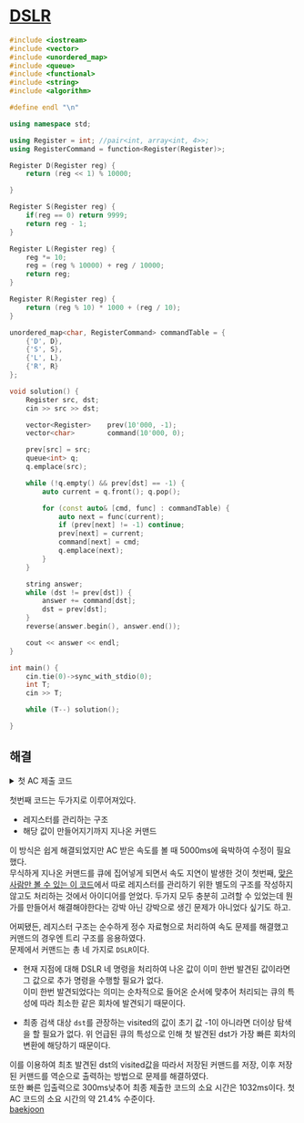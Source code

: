 # [DSLR](https://www.acmicpc.net/problem/9019)

```cpp
#include <iostream>
#include <vector>
#include <unordered_map>
#include <queue>
#include <functional>
#include <string>
#include <algorithm>

#define endl "\n"

using namespace std;

using Register = int; //pair<int, array<int, 4>>;
using RegisterCommand = function<Register(Register)>;

Register D(Register reg) {
	return (reg << 1) % 10000;

}

Register S(Register reg) {
	if(reg == 0) return 9999;
	return reg - 1;
}

Register L(Register reg) {
	reg *= 10;
	reg = (reg % 10000) + reg / 10000;
	return reg;
}

Register R(Register reg) {
	return (reg % 10) * 1000 + (reg / 10);
}

unordered_map<char, RegisterCommand> commandTable = {
	{'D', D},
	{'S', S},
	{'L', L},
	{'R', R}
};

void solution() {
	Register src, dst;
	cin >> src >> dst;

	vector<Register>	prev(10'000, -1);
	vector<char>		command(10'000, 0);

	prev[src] = src;
	queue<int> q;
	q.emplace(src);

	while (!q.empty() && prev[dst] == -1) {
		auto current = q.front(); q.pop();

		for (const auto& [cmd, func] : commandTable) {
			auto next = func(current);
			if (prev[next] != -1) continue;
			prev[next] = current;
			command[next] = cmd;
			q.emplace(next);
		}
	}

	string answer;
	while (dst != prev[dst]) {
		answer += command[dst];
		dst = prev[dst];
	}
	reverse(answer.begin(), answer.end());

	cout << answer << endl;
}

int main() {
	cin.tie(0)->sync_with_stdio(0);
	int T;
	cin >> T;

	while (T--) solution();

}
```

## 해결
<details>
<summary>첫 AC 제출 코드</summary>

[baekjoon](https://www.acmicpc.net/source/83329088)

```cpp
#include <iostream>
#include <vector>
#include <array>
#include <unordered_map>
#include <queue>
#include <functional>
#include <utility>
#include <string>

using namespace std;

using Register = pair<int, array<int, 4>>;
using RegisterCommand = function<void(Register&)>;

inline void UpdateInt2Array(Register& reg) {
	auto value = reg.first;
	auto& cntr = reg.second;

	for (long long i = cntr.size() - 1; i >= 0; --i) {
		cntr[i] = value % 10;
		value /= 10;
	}

}

inline void UpdateArray2Int(Register& reg) {
	const auto& cntr = reg.second;
	auto& value = reg.first;
	value = 0;
	for (auto i = 0; i < cntr.size(); ++i) {
		value *= 10;
		value += cntr[i];
	}
}

void D(Register& reg) {
	reg.first = (reg.first << 1) % 10000;
	UpdateInt2Array(reg);
}

void S(Register& reg) {
	if (reg.first == 0) reg.first = 9999;
	else reg.first--;
	UpdateInt2Array(reg);
}

inline void Shift(Register& reg, unsigned int count) {
	Register temp;
	for (auto i = 0ull; i < reg.second.size(); ++i) {
		temp.second[(i + count) % reg.second.size()] = reg.second[i];
	}
	swap(temp.second, reg.second);
	UpdateArray2Int(reg);
}

void L(Register& reg) {
	Shift(reg, 3);
}

void R(Register& reg) {
	Shift(reg, 1);
}

unordered_map<char, RegisterCommand> commandTable = {
	{'D', D},
	{'S', S},
	{'L', L},
	{'R', R}
};

void solution() {
	Register src, dst;
	vector<int> visited(10'000);
	int temp;
	cin >> temp; src.first = temp;
	cin >> temp; dst.first = temp;
	UpdateInt2Array(src);
	UpdateInt2Array(dst);

	queue<pair<string, Register>> q;
	q.emplace("", src);

	string cmd;
	string answer;
	while (!q.empty()) {
		const auto& front = q.front(); 
		cmd = front.first; src = front.second;
		q.pop();

		if(false)
		{
			cout << cmd << " ";
			for (const auto& item : src.second) {
				cout << item << " ";
			}
			cout << endl;
		}

		if (answer != "") {
			if (answer.length() <= cmd.length()) continue;
		}

		for (const auto& [key, func] : commandTable) {
			auto item = src;
			func(item);
			if (visited[item.first]) continue;
			visited[item.first] = 1;

			if (item == dst) {
				if (answer == "" || cmd.length() + 1 < answer.length()) {
					answer = cmd + key;
				}
				continue;
			}
			q.emplace(cmd + key, item);
		}
	}
	cout << answer << endl;
}

int main() {
	int T;
	cin >> T;

	while (T--) solution();


}
```
</details>

첫번째 코드는 두가지로 이루어져있다.
- 레지스터를 관리하는 구조
- 해당 값이 만들어지기까지 지나온 커맨드

이 방식은 쉽게 해결되었지만 AC 받은 속도를 볼 때 5000ms에 육박하여 수정이 필요했다.  
무식하게 지나온 커맨드를 큐에 집어넣게 되면서 속도 지연이 발생한 것이 첫번째, [맞은 사람만 볼 수 있는 이 코드](https://www.acmicpc.net/source/83159421)에서 따로 레지스터를 관리하기 위한 별도의 구조를 작성하지 않고도 처리하는 것에서 아이디어를 얻었다. 두가지 모두 충분히 고려할 수 있었는데 뭔가를 만들어서 해결해야한다는 강박 아닌 강박으로 생긴 문제가 아니었다 싶기도 하고.

어찌됐든, 레지스터 구조는 순수하게 정수 자료형으로 처리하여 속도 문제를 해결했고 커맨드의 경우엔 트리 구조를 응용하였다.  
문제에서 커맨드는 총 네 가지로 `DSLR`이다.
- 현재 지점에 대해 DSLR 네 명령을 처리하여 나온 값이 이미 한번 발견된 값이라면 그 값으로 추가 명령을 수행할 필요가 없다.  
  이미 한번 발견되었다는 의미는 순차적으로 들어온 순서에 맞추어 처리되는 큐의 특성에 따라 최소한 같은 회차에 발견되기 때문이다.

- 최종 검색 대상 `dst`를 관장하는 visited의 값이 초기 값 -1이 아니라면 더이상 탐색을 할 필요가 없다.
  위 언급된 큐의 특성으로 인해 첫 발견된 dst가 가장 빠른 회차의 변환에 해당하기 때문이다.

이를 이용하여 최초 발견된 dst의 visited값을 따라서 저장된 커맨드를 저장, 이후 저장된 커맨드를 역순으로 출력하는 방법으로 문제를 해결하였다.  
또한 빠른 입출력으로 300ms낮추어 최종 제출한 코드의 소요 시간은 1032ms이다. 첫 AC 코드의 소요 시간의 약 21.4% 수준이다.  
[baekjoon](https://www.acmicpc.net/source/83337032)